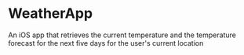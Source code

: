 WeatherApp
==========

An iOS app that retrieves the current temperature and the temperature forecast for the next five days for the user's current location
